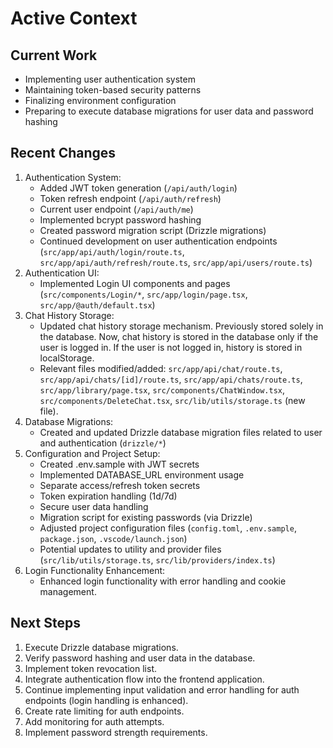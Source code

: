 # Active Context

## Current Work
- Implementing user authentication system
- Maintaining token-based security patterns
- Finalizing environment configuration
- Preparing to execute database migrations for user data and password hashing

## Recent Changes
1. Authentication System:
   - Added JWT token generation (`/api/auth/login`)
   - Token refresh endpoint (`/api/auth/refresh`)
   - Current user endpoint (`/api/auth/me`)
   - Implemented bcrypt password hashing
   - Created password migration script (Drizzle migrations)
   - Continued development on user authentication endpoints (`src/app/api/auth/login/route.ts`, `src/app/api/auth/refresh/route.ts`, `src/app/api/users/route.ts`)
2. Authentication UI:
   - Implemented Login UI components and pages (`src/components/Login/*`, `src/app/login/page.tsx`, `src/app/@auth/default.tsx`)
3. Chat History Storage:
   - Updated chat history storage mechanism. Previously stored solely in the database. Now, chat history is stored in the database only if the user is logged in. If the user is not logged in, history is stored in localStorage.
   - Relevant files modified/added: `src/app/api/chat/route.ts`, `src/app/api/chats/[id]/route.ts`, `src/app/api/chats/route.ts`, `src/app/library/page.tsx`, `src/components/ChatWindow.tsx`, `src/components/DeleteChat.tsx`, `src/lib/utils/storage.ts` (new file).
4. Database Migrations:
   - Created and updated Drizzle database migration files related to user and authentication (`drizzle/*`)
5. Configuration and Project Setup:
   - Created .env.sample with JWT secrets
   - Implemented DATABASE_URL environment usage
   - Separate access/refresh token secrets
   - Token expiration handling (1d/7d)
   - Secure user data handling
   - Migration script for existing passwords (via Drizzle)
   - Adjusted project configuration files (`config.toml`, `.env.sample`, `package.json`, `.vscode/launch.json`)
   - Potential updates to utility and provider files (`src/lib/utils/storage.ts`, `src/lib/providers/index.ts`)
6. Login Functionality Enhancement:
   - Enhanced login functionality with error handling and cookie management.

## Next Steps
1. Execute Drizzle database migrations.
2. Verify password hashing and user data in the database.
3. Implement token revocation list.
4. Integrate authentication flow into the frontend application.
5. Continue implementing input validation and error handling for auth endpoints (login handling is enhanced).
6. Create rate limiting for auth endpoints.
7. Add monitoring for auth attempts.
8. Implement password strength requirements.
